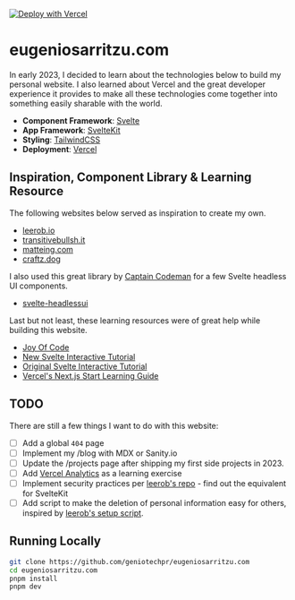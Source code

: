 [![Deploy with Vercel](https://vercel.com/button)](https://vercel.com/new/clone?repository-url=https%3A%2F%2Fgithub.com%2Fgeniotechpr%2Feugeniosarritzu.com)

# eugeniosarritzu.com

In early 2023, I decided to learn about the technologies below to build my personal website. I also learned about Vercel and the great developer experience it provides to make all these technologies come together into something easily sharable with the world.

- **Component Framework**: [Svelte](https://svelte.dev/)
- **App Framework**: [SvelteKit](https://kit.svelte.dev/)
- **Styling**: [TailwindCSS](https://tailwindcss.com/)
- **Deployment**: [Vercel](https://vercel.com)

## Inspiration, Component Library & Learning Resource

The following websites below served as inspiration to create my own.

- [leerob.io](https://leerob.io/)
- [transitivebullsh.it](https://transitivebullsh.it/)
- [matteing.com](https://matteing.com/)
- [craftz.dog](https://www.craftz.dog/)

I also used this great library by [Captain Codeman](https://www.captaincodeman.com/) for a few Svelte headless UI components.

- [svelte-headlessui](https://captaincodeman.github.io/svelte-headlessui/)

Last but not least, these learning resources were of great help while building this website.

- [Joy Of Code](https://joyofcode.xyz/)
- [New Svelte Interactive Tutorial](https://learn.svelte.dev/tutorial/welcome-to-svelte)
- [Original Svelte Interactive Tutorial](https://svelte.dev/tutorial/basics)
- [Vercel's Next.js Start Learning Guide](https://nextjs.org/learn/foundations/about-nextjs)

## TODO

There are still a few things I want to do with this website:

- [ ] Add a global `404` page
- [ ] Implement my /blog with MDX or Sanity.io
- [ ] Update the /projects page after shipping my first side projects in 2023.
- [ ] Add [Vercel Analytics](https://vercel.com/analytics) as a learning exercise
- [ ] Implement security practices per [leerob's repo](https://github.com/leerob/leerob.io/blob/main/next.config.js) - find out the equivalent for SvelteKit
- [ ] Add script to make the deletion of personal information easy for others, inspired by [leerob's setup script](https://github.com/leerob/leerob.io/blob/main/lib/setup.mjs).

## Running Locally

```bash
git clone https://github.com/geniotechpr/eugeniosarritzu.com
cd eugeniosarritzu.com
pnpm install
pnpm dev
```
